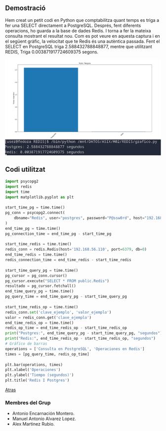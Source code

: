 ## Demostració

Hem creat un petit codi en Python que comptabilitza quant temps es triga a fer una SELECT directament a PostgreSQL. Després, fent diferents operacions, ho guarda a la base de dades Redis. I torna a fer la mateixa consulta mostrant el resultat nou. Com es pot veure en aquesta captura i en el següent gràfic, la velocitat que te Redis és una autèntica passada. Fent el SELECT en PostgreSQL triga 2.588432788848877, mentre que utilitzant REDIS, Triga 0.003871917724609375 segons.
                                                                                    
  ![Grafic](Img/1Grafico.png)
  ![Temps](Img/1Temps.png)
## Codi utilitzat
```python
import psycopg2
import redis
import time
import matplotlib.pyplot as plt

start_time_pg = time.time()
pg_conn = psycopg2.connect(
    dbname="Redis", user="postgres", password="P@ssw0rd", host="192.168.56.110"
)
end_time_pg = time.time()
pg_connection_time = end_time_pg - start_time_pg

start_time_redis = time.time()
redis_conn = redis.Redis(host='192.168.56.110', port=6379, db=0)
end_time_redis = time.time()
redis_connection_time = end_time_redis - start_time_redis

start_time_query_pg = time.time()
pg_cursor = pg_conn.cursor()
pg_cursor.execute("SELECT * FROM public.Redis")
resultado = pg_cursor.fetchall()
end_time_query_pg = time.time()
pg_query_time = end_time_query_pg - start_time_query_pg

start_time_redis_op = time.time()
redis_conn.set('clave_ejemplo', 'valor_ejemplo')
valor = redis_conn.get('clave_ejemplo')
end_time_redis_op = time.time()
redis_op_time = end_time_redis_op - start_time_redis_op
print("Postgres:", end_time_query_pg - start_time_query_pg, "segundos")
print("Redis:", end_time_redis_op - start_time_redis_op, "segundos")
# Gráfico de barras
operations = ['Consulta en PostgreSQL', 'Operaciones en Redis']
times = [pg_query_time, redis_op_time]

plt.bar(operations, times)
plt.xlabel('Operaciones')
plt.ylabel('Tiempo (segundos)')
plt.title('Redis I Postgres')
```
[Atras](README.md)
### Membres del Grup
- Antonio Encarnación Montero.
- Manuel Antonio Alvarez Lopez.
- Alex Martinez Rubio.

